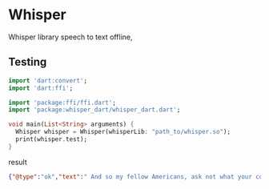 # Whisper

Whisper library speech to text offline, 


## Testing
```dart
import 'dart:convert';
import 'dart:ffi';

import 'package:ffi/ffi.dart';
import 'package:whisper_dart/whisper_dart.dart';

void main(List<String> arguments) {
  Whisper whisper = Whisper(whisperLib: "path_to/whisper.so");
  print(whisper.test);
}
```

result
```json
{"@type":"ok","text":" And so my fellow Americans, ask not what your country can do for you, ask what you can do for your country."}
```